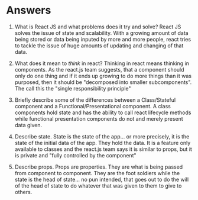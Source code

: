 # Answers

1.  What is React JS and what problems does it try and solve?
    React JS solves the issue of state and scalability. With a growing amount of data being stored or data being inputed by more and more people, react tries to tackle the issue of huge amounts of updating and changing of that data.

1.  What does it mean to _think_ in react?
    Thinking in react means thinking in components. As the react.js team suggests, that a component should only do one thing and if it ends up growing to do more things than it was purposed, then it should be "decomposed into smaller subcomponents". The call this the "single responsibility principle"

1.  Briefly describe some of the differences between a Class/Stateful component and a Functional/Presentational component.
    A class components hold state and has the ability to call react lifecycle methods while functional presentation components do not and merely present data given.

1.  Describe state.
    State is the state of the app... or more precisely, it is the state of the initial data of the app. They hold the data. It is a feature only available to classes and the react.js team says it is similar to props, but it is private and "fully controlled by the component"

1.  Describe props.
    Props are properties. They are what is being passed from component to component. They are the foot soldiers while the state is the head of state... no pun intended, that goes out to do the will of the head of state to do whatever that was given to them to give to others.
